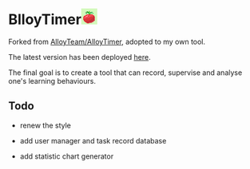 # BlloyTimer![](https://raw.githubusercontent.com/Xiao-La/figures/master/imgs/favicon.png)

Forked from [AlloyTeam/AlloyTimer](https://github.com/AlloyTeam/AlloyTimer), adopted to my own tool.

The latest version has been deployed [here](https://joyslog.top/timer/).

The final goal is to create a tool that can record, supervise and analyse one's learning behaviours. 

## Todo

- renew the style

- add user manager and task record database

- add statistic chart generator
